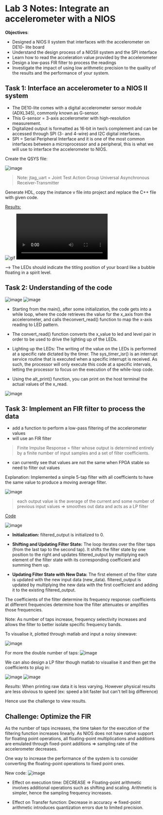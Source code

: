 # Lab 3 Notes:  Integrate an accelerometer with a NIOS

**Objectives**:
- Designed a NIOS II system that interfaces with the accelerometer on DE10- lite board
- Understand the design process of a NIOSII system and the SPI interface
- Learn how to read the acceleration value provided by the accelerometer
- Design a low-pass FIR filter to process the readings
- Investigate the impact of using low arithmetic precision to the quality of the results and the performance of your system.


## Task 1: Interface an accelerometer to a NIOS II system

- The DE10-lite comes with a digital accelerometer sensor module (ADXL345), commonly known as G-sensor. 
- This G-sensor = 3-axis accelerometer with high-resolution measurement.
- Digitalized output is formatted as 16-bit in two’s complement and can be accessed through SPI (3- and 4-wire) and I2C digital interfaces.
- SPI = Serial Peripheral Interface and it is one of the most common interfaces between a microprocessor and a peripheral, this is what we will use to interface the accelerometer to NIOS.

Create the QSYS file:

![image](images/Qsys.jpg)

> Note: jtag_uart = Joint Test Action Group  Universal Asynchronous Receiver-Transmitter

Generate HDL, copy the instance v file into project and replace the C++ file with given code.

<u> Results: </u>

![gif](images/gif_results1.gif)
![image](images/video_results1.MOV)


--> The LEDs should indicate the titling position of your board like a bubble floating in a spirit level.


## Task 2: Understanding of the code

![image](images/code_1.png)
![image](images/code_2.png)

- Starting from the main(),  after some initialization, the code gets into a while loop, where the code retrieves the value for the x_axis from the accelerometer, and calls theconvert_read() function to map the x-axis reading to LED pattern.

- The convert_read() function converts the x_value to led and level pair in order to be used to drive the lighting up of the LEDs.

- Lighting up the LEDs:
The writing of the value on the LEDs is performed at a specific rate dictated by the timer. 
The sys_timer_isr() is an interrupt service routine that is executed when a specific interrupt is received.
As such, the processor will only execute this code at a specific intervals, letting the processor to focus on the execution of the while-loop code.

- Using the alt_print() function, you can print on the host terminal the actual values of the x_read.

![image](images/raw_data.png)

## Task 3: Implement an FIR filter to process the data

- add a function to perform a low-pass filtering of the accelerometer values
- will use an FIR filter 
> Finite Impulse Response =  filter whose output is determined entirely by a finite number of input samples and a set of filter coefficients. 
- can currently see that values are not the same when FPGA stable so need to filter out values


Explanation:
Implemented a simple 5-tap filter with all coefficients to have the same value to produce a moving average filter.

![image](images/FIR_filter.png)
> each output value is the average of the current and some number of previous input values => smoothes out data and acts as a LP filter

<u>  Code </u>

![image](images/intfilter.png)

- **Initialization:** filtered_output is initialized to 0.

- **Shifting and Updating Filter State:** The loop iterates over the filter taps (from the last tap to the second tap). It shifts the filter state by one position to the right and updates filtered_output by multiplying each element of the filter state with its corresponding coefficient and summing them up.

- **Updating Filter State with New Data:** The first element of the filter state is updated with the new input data (new_data). filtered_output is updated by multiplying the new data with the first coefficient and adding it to the existing filtered_output.

The coefficients of the filter determine its frequency response:  coefficients at different frequencies determine how the filter attenuates or amplifies those frequencies.

Note: As number of taps increase, frequency selectivity increases and allows the filter to better isolate specific frequency bands. 


To visualise it, plotted through matlab and input a noisy sinewave:

![image](images/matlab1.png)

For more the double number of taps:
![image](images/matlab2.png)

We can also design a LP filter though matlab to visualise it and then get the coefficients to plug in:

![image](images/LP_coef.png)
![image](images/matlab3.png)

*Results:* 
When printing raw data it is less varying.
However physical results are less obvious to speed (ex: speed a bit faster but can't tell big difference)

Hence use the challenge to view results.

## Challenge: Optimize the FIR

As the number of taps increases, the time taken for the execution of the filtering function increases linearly. 
As  NIOS does not have native support for floating point operations, all floating-point multiplications and additions are emulated through fixed-point additions => sampling rate of the accelerometer decreases.

One way to increase the performance of the system is to consider converting the floating-point operations to fixed point ones.

New code:
![image](images/code3.png)

- Effect on execution time: DECREASE => Floating-point arithmetic involves additional operations such as shifting and scaling. Arithmetic is simpler, hence the sampling frequency increases.


- Effect on Transfer function: Decrease in accuracy => fixed-point arithmetic introduces quantization errors due to limited precision.







